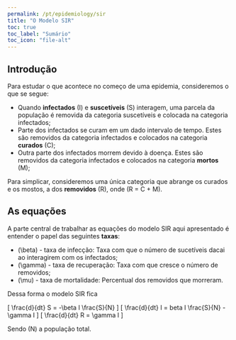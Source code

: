 ```yaml
---
permalink: /pt/epidemiology/sir
title: "O Modelo SIR"
toc: true
toc_label: "Sumário"
toc_icon: "file-alt"
---
```


## Introdução

Para estudar o que acontece no começo de uma epidemia, consideremos o que se segue:

* Quando **infectados** (I) e **suscetíveis** (S) interagem, uma parcela da população é removida da categoria suscetíveis e colocada na categoria infectados;
* Parte dos infectados se curam em um dado intervalo de tempo. Estes são removidos da categoria infectados e colocados na categoria **curados** (C);
* Outra parte dos infectados morrem devido à doença. Estes são removidos da categoria infectados e colocados na categoria **mortos** (M);

Para simplicar, consideremos uma única categoria que abrange os curados e os mostos, a dos **removidos** (R), onde \(R = C + M\).

## As equações

A parte central de trabalhar as equações do modelo SIR aqui apresentado é entender o papel das seguintes **taxas**:

* \(\beta\) - taxa de infecção: Taxa com que o número de sucetíveis dacai ao interagirem com os infectados;
* \(\gamma\) - taxa de recuperação: Taxa com que cresce o número de removidos;
* \(\mu\) - taxa de mortalidade: Percentual dos removidos que morreram.

Dessa forma o modelo SIR fica

\[
\frac{d}{dt} S = -\beta I \frac{S}{N}
\]
\[
\frac{d}{dt} I = beta I \frac{S}{N} - \gamma I
\]
\[
\frac{d}{dt} R = \gamma I
\]

Sendo \(N\) a população total.
